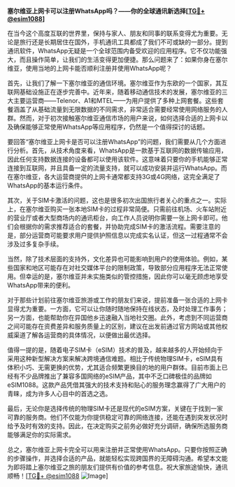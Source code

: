 **塞尔维亚上网卡可以注册WhatsApp吗？——你的全球通讯新选择[[TG💪+ @esim1088](https://t.me/s/esim1088)]**

在当今这个高度互联的世界里，保持与家人、朋友和同事的联系变得尤为重要。无论是旅行还是长期居住在国外，手机通讯工具都成了我们不可或缺的一部分。提到通讯软件，WhatsApp无疑是一个全球范围内备受欢迎的应用程序。它不仅功能强大，而且操作简单，让我们的生活变得更加便捷。那么问题来了：如果你身在塞尔维亚，使用当地的上网卡能否顺利注册并使用WhatsApp呢？

首先，让我们了解一下塞尔维亚的通信环境。塞尔维亚作为东欧的一个国家，其互联网基础设施正在逐步完善中。近年来，随着移动通信技术的发展，塞尔维亚的三大主要运营商——Telenor、A1和MTEL——为用户提供了多种上网套餐。这些套餐涵盖了从基础流量到无限数据的不同需求，非常适合需要经常使用网络服务的人群。然而，对于初次接触塞尔维亚通信市场的用户来说，如何选择合适的上网卡以及确保能够正常使用WhatsApp等应用程序，仍然是一个值得探讨的话题。

要回答“塞尔维亚上网卡是否可以注册WhatsApp”的问题，我们需要从几个方面进行分析。首先，从技术角度来看，WhatsApp是一款基于互联网的数据传输应用，因此任何支持数据连接的设备都可以使用该软件。这意味着只要你的手机能够正常连接到互联网，并且具备一定的流量支持，就可以成功安装并运行WhatsApp。而在塞尔维亚，各大运营商提供的上网卡通常都支持3G或4G网络，这完全满足了WhatsApp的基本运行条件。

其次，关于SIM卡激活的问题，这也是很多初次出国旅行者关心的重点之一。实际上，在塞尔维亚购买一张本地SIM卡的过程非常简便。只需前往机场、火车站附近的营业厅或者大型商场内的通讯柜台，向工作人员说明你需要一张上网卡即可。他们会根据你的需求推荐适合的套餐，并协助完成SIM卡的激活流程。需要注意的是，部分运营商可能要求用户提供护照信息以完成实名认证，但这一过程通常不会涉及过多复杂手续。

当然，除了技术层面的支持外，文化差异也可能影响到用户的使用体验。例如，某些国家和地区可能存在对社交媒体平台的限制政策，导致部分应用程序无法正常使用。但幸运的是，塞尔维亚并未实施类似的管控措施，因此你可以毫无顾虑地享受WhatsApp带来的便利。

对于那些计划前往塞尔维亚旅游或工作的朋友们来说，提前准备一张合适的上网卡显得尤为重要。一方面，它可以让你随时随地保持在线状态，及时处理工作事务；另一方面，也能帮助你在异国他乡迅速融入当地社交圈。此外，考虑到不同运营商之间可能存在资费差异和服务质量上的区别，建议在出发前通过官方网站或其他权威渠道了解各运营商的具体情况，以便做出最优选择。

值得一提的是，随着电子SIM卡（eSIM）技术的普及，越来越多的人开始倾向于采用这种新型解决方案来解决跨境通信难题。相比于传统物理SIM卡，eSIM具有体积小巧、无需更换的优势，尤其适合频繁更换目的地的用户群体。目前市面上已经有不少品牌推出了兼容多国网络的eSIM产品，其中不乏口碑极佳的品牌如eSIM1088。这款产品凭借其强大的技术支持和贴心的服务理念赢得了广大用户的青睐，成为许多人心目中的首选之选。

最后，无论你是选择传统的物理SIM卡还是现代的eSIM方案，关键在于找到一家可靠的服务商。他们不仅能为你提供稳定可靠的网络连接，还能在遇到突发状况时给予及时有效的支持。因此，在决定购买之前务必做好充分调研，确保所选服务商能够满足你的实际需求。

总之，塞尔维亚上网卡完全可以用来注册并正常使用WhatsApp。只要你按照正确的步骤操作，并选择合适的产品，就能轻松实现跨国界的无障碍沟通。希望本文能为即将踏上塞尔维亚之旅的朋友们提供有价值的参考信息。祝大家旅途愉快，通讯顺畅！[[TG💪+ @esim1088](https://t.me/s/esim1088) ![Image](https://i.postimg.cc/4NQfJmqS/Snipaste-2025-05-13-00-14-12.png)]